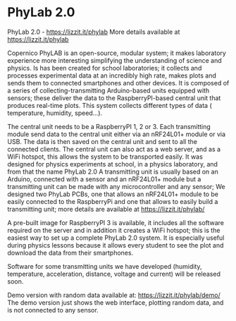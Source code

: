 # PhyLab 2.0
PhyLab 2.0 - https://lizzit.it/phylab
More details available at https://lizzit.it/phylab

Copernico PhyLAB is an open-source, modular system; it makes laboratory experience more interesting simplifying the understanding of science and physics.
Is has been created for school laboratories; it collects and processes experimental data at an incredibly high rate, makes plots and sends them to connected smartphones and other devices. It is composed of a series of collecting-transmitting Arduino-based units equipped with sensors; these deliver the data to the RaspberryPI-based central unit that produces real-time plots.
This system collects  different types of data ( temperature, humidity, speed…).

The central unit needs to be a RaspberryPI 1, 2 or 3.
Each transmitting module send data to the central unit either via an nRF24L01+ module or via USB.
The data is then saved on the central unit and sent to all the connected clients.
The central unit can also act as a web server, and as a WiFi hotspot, this allows the system to be transported easily.
It was designed for physics experiments at school, in a physics laboratory, and from that the name PhyLab 2.0
A transmitting unit is usually based on an Arduino, connected with a sensor and an nRF24L01+ module but a transmitting unit can be made with any microcontroller and any sensor;
We designed two PhyLab PCBs, one that allows an nRF24L01+ module to be easily connected to the RaspberryPi and one that allows to easily build a transmitting unit; more details are available at https://lizzit.it/phylab/

A pre-built image for RaspberryPI 3 is available, it includes all the software required on the server and in addition it creates a WiFi hotspot; this is the easiest way to set up a complete PhyLab 2.0 system.
It is especially useful during physics lessons because it allows every student to see the plot and download the data from their smartphones.

Software for some transmitting units we have developed (humidity, temperature, acceleration, distance, voltage and current) will be released soon.

Demo version with random data available at: https://lizzit.it/phylab/demo/ The demo version just shows the web interface, plotting random data, and is not connected to any sensor.
